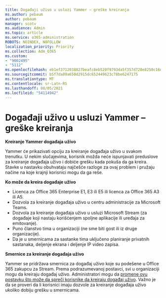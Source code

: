 ```yaml
---
title: Događaji uživo u usluzi Yammer – greške kreiranja
ms.author: pebaum
author: pebaum
manager: scotv
ms.audience: Admin
ms.topic: article
ms.service: o365-administration
ROBOTS: NOINDEX, NOFOLLOW
localization_priority: Priority
ms.collection: Adm_O365
ms.custom:
- "9002495"
- "5112"
ms.openlocfilehash: eb1ef3712038827beafc8eb520f9793da5f357d728e8250c16d88a99b8b5fe20
ms.sourcegitcommit: b5f7da89a650d2915dc652449623c78be6247175
ms.translationtype: MT
ms.contentlocale: sr-Latn-RS
ms.lasthandoff: 08/05/2021
ms.locfileid: "54114942"
---
```

# <a name="live-events-in-yammer-creation-errors"></a>Događaji uživo u usluzi Yammer – greške kreiranja

**Kreiranje Yammer događaja uživo**

Yammer će prikazivati opciju za kreiranje događaja uživo u svakom trenutku. U nekim slučajevima, korisnik možda neće ispunjavati preduslove za kreiranje događaja uživo i dobiće grešku kada pokuša da ga kreira. Stavke u nastavku obuhvataju najčešće razloge za ovaj problem i pružaju načine na koje krajnji korisnici mogu da ga reše.

**Ko može da kreira događaje uživo**
- Licenca za Office 365 Enterprise E1, E3 ili E5 ili licenca za Office 365 A3 ili A5.
- Dozvola za kreiranje događaja uživo u centru administracije za Microsoft Teams.
- Dozvola za kreiranje događaja uživo u usluzi Microsoft Stream (za događaje koji nastaju korišćenjem spoljne aplikacije ili uređaja za emitovanje).
- Puno članstvo tima u organizaciji (ne sme biti gost ili iz druge organizacije).
- Da je u smernicama za sastanke tima uključeno planiranje privatnih sastanaka, deljenje ekrana i deljenje IP video zapisa.

**Smernice za kreiranje događaja uživo**

Yammer se pridržava smernica za događaj uživo koje su podešene u Office 365 zakupcu za Stream. Prema podrazumevanoj postavci, svi u organizaciji mogu da kreiraju događaj uživo. Administratori mogu da [promene ovu postavku što može da spreči korisnike da kreiraju događaj uživo](https://docs.microsoft.com/stream/live-event-administration#enabling-and-restricting-users-to-creating). Važno je da se proveri da li korisnici imaju dozvole za kreiranje događaja uživo ukoliko dobiju grešku u smernicama.
